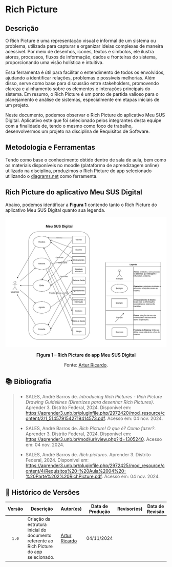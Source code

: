 # Rich Picture

## Descrição

O Rich Picture é uma representação visual e informal de um sistema ou problema, utilizada para capturar e organizar ideias complexas de maneira acessível. Por meio de desenhos, ícones, textos e símbolos, ele ilustra atores, processos, fluxos de informação, dados e fronteiras do sistema, proporcionando uma visão holística e intuitiva.

Essa ferramenta é útil para facilitar o entendimento de todos os envolvidos, ajudando a identificar relações, problemas e possíveis melhorias. Além disso, serve como base para discussão entre stakeholders, promovendo clareza e alinhamento sobre os elementos e interações principais do sistema. Em resumo, o Rich Picture é um ponto de partida valioso para o planejamento e análise de sistemas, especialmente em etapas iniciais de um projeto.

Neste documento, podemos observar o Rich Picture do aplicativo Meu SUS Digital. Aplicativo este que foi selecionado pelos integrantes desta equipe com a finalidade de, tendo o mesmo como foco de trabalho, desenvolvermos um projeto na disciplina de Requisitos de Software.

## Metodologia e Ferramentas

Tendo como base o conhecimento obtido dentro de sala de aula, bem como os materiais disponíveis no moodle (plataforma de aprendizagem online) utilizado na disciplina, produzimos o Rich Picture do app selecionado utilizando o [diagrams.net](https://app.diagrams.net/) como ferramenta.

## Rich Picture do aplicativo Meu SUS Digital

Abaixo, podemos identificar a **Figura 1** contendo tanto o Rich Picture do aplicativo Meu SUS Digital quanto sua legenda.

<div align="center">
    <img src="https://github.com/Requisitos-de-Software/2024.2-Grupo04/blob/main/docs/imagens/rich-picture-meu-sus-digital.jpg?raw=true">
    <p><strong>Figura 1 – Rich Picture do app Meu SUS Digital</strong></p>
    <p>Fonte: <a href="https://github.com/algorithmorphic">Artur Ricardo</a>.</p>
</div>

## 📚 Bibliografia

> - SALES, André Barros de. _Introducing Rich Pictures - Rich Picture Drawing Guidelines (Diretrizes para desenhar Rich Pictures)_. Aprender 3. Distrito Federal, 2024. Disponível em: <https://aprender3.unb.br/pluginfile.php/2972420/mod_resource/content/2/1_5145791542719414573.pdf>. Acesso em: 04 nov. 2024.
>
> - SALES, André Barros de. _Rich Picture! O que é? Como fazer?_. Aprender 3. Distrito Federal, 2024. Disponível em: <https://aprender3.unb.br/mod/url/view.php?id=1305240>. Acesso em: 04 nov. 2024.
>
> - SALES, André Barros de. _Rich pictures_. Aprender 3. Distrito Federal, 2024. Disponível em: <https://aprender3.unb.br/pluginfile.php/2972425/mod_resource/content/4/Requisitos%20-%20Aula%2004%20-%20Parte%202%20RichPicture.pdf>. Acesso em: 04 nov. 2024.

## 📑 Histórico de Versões

| Versão | Descrição | Autor(es) | Data de Produção | Revisor(es) | Data de Revisão | 
| :----: | --------- | --------- | :--------------: | ----------- | :-------------: |
| `1.0`  | Criação da estrutura inicial do documento referente ao Rich Picture do app selecionado. | [Artur Ricardo](https://github.com/algorithmorphic) | 04/11/2024 | | |
